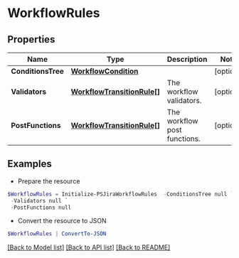 # WorkflowRules
## Properties

Name | Type | Description | Notes
------------ | ------------- | ------------- | -------------
**ConditionsTree** | [**WorkflowCondition**](WorkflowCondition.md) |  | [optional] 
**Validators** | [**WorkflowTransitionRule[]**](WorkflowTransitionRule.md) | The workflow validators. | [optional] 
**PostFunctions** | [**WorkflowTransitionRule[]**](WorkflowTransitionRule.md) | The workflow post functions. | [optional] 

## Examples

- Prepare the resource
```powershell
$WorkflowRules = Initialize-PSJiraWorkflowRules  -ConditionsTree null `
 -Validators null `
 -PostFunctions null
```

- Convert the resource to JSON
```powershell
$WorkflowRules | ConvertTo-JSON
```

[[Back to Model list]](../README.md#documentation-for-models) [[Back to API list]](../README.md#documentation-for-api-endpoints) [[Back to README]](../README.md)


